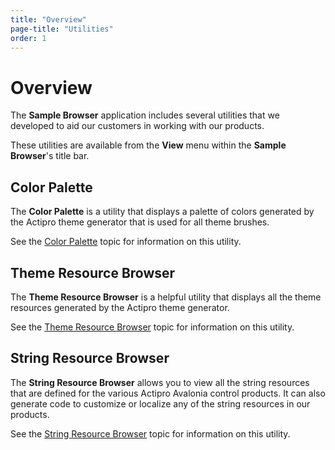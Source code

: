 ```yaml
---
title: "Overview"
page-title: "Utilities"
order: 1
---
```

# Overview

The **Sample Browser** application includes several utilities that we developed to aid our customers in working with our products.

These utilities are available from the **View** menu within the **Sample Browser**'s title bar.

## Color Palette

The **Color Palette** is a utility that displays a palette of colors generated by the Actipro theme generator that is used for all theme brushes.

See the [Color Palette](color-palette.md) topic for information on this utility.

## Theme Resource Browser

The **Theme Resource Browser** is a helpful utility that displays all the theme resources generated by the Actipro theme generator.

See the [Theme Resource Browser](theme-resource-browser.md) topic for information on this utility.

## String Resource Browser

The **String Resource Browser** allows you to view all the string resources that are defined for the various Actipro Avalonia control products.  It can also generate code to customize or localize any of the string resources in our products.

See the [String Resource Browser](string-resource-browser.md) topic for information on this utility.